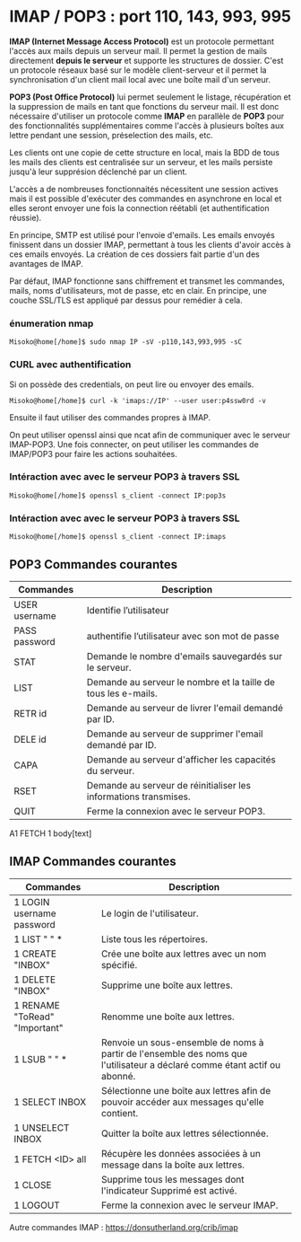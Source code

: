 # IMAP  / POP3 : port 110, 143, 993, 995

**IMAP (Internet Message Access Protocol)** est un protocole permettant l'accès aux mails depuis un serveur mail.
Il permet la gestion de mails directement **depuis le serveur** et supporte les structures de dossier.
C'est un protocole réseaux basé sur le modèle client-serveur et il permet la synchronisation d'un client mail local avec une boîte mail d'un serveur.

**POP3 (Post Office Protocol)** lui permet seulement le listage, récupération et la suppression de mails en tant que fonctions du serveur mail.
Il est donc nécessaire d'utiliser un protocole comme **IMAP** en parallèle de **POP3** pour des fonctionnalités supplémentaires comme l'accès à plusieurs boîtes aux lettre pendant une session, préselection des mails, etc.


Les clients ont une copie de cette structure en local, mais la BDD de tous les mails des clients est centralisée sur un serveur, et les mails persiste jusqu'à leur supprésion déclenché par un client.

L'accès a de nombreuses fonctionnaités nécessitent une session actives mais il est possible d'exécuter des commandes en asynchrone en local et elles seront envoyer une fois la connection réétabli (et authentification réussie).

En principe, SMTP est utilisé pour l'envoie d'emails.
Les emails envoyés finissent dans un dossier IMAP, permettant à tous les clients d'avoir accès à ces emails envoyés. La création de ces dossiers fait partie d'un des avantages de IMAP.

Par défaut, IMAP fonctionne sans chiffrement et transmet les commandes, mails, noms d'utilisateurs, mot de passe, etc en clair. En principe, une couche SSL/TLS est appliqué par dessus pour remédier à cela.

### énumeration nmap
```console
Misoko@home[/home]$ sudo nmap IP -sV -p110,143,993,995 -sC
```
### CURL avec authentification
Si on possède des credentials, on peut lire ou envoyer des emails.
```console
Misoko@home[/home]$ curl -k 'imaps://IP' --user user:p4ssw0rd -v
```
Ensuite il faut utiliser des commandes propres à IMAP.

On peut utiliser openssl ainsi que ncat afin de communiquer avec le serveur IMAP-POP3.
Une fois connecter, on peut utiliser les commandes de IMAP/POP3 pour faire les actions souhaitées.
### Intéraction avec avec le serveur POP3 à travers SSL
```console
Misoko@home[/home]$ openssl s_client -connect IP:pop3s
```

### Intéraction avec avec le serveur POP3 à travers SSL
```console
Misoko@home[/home]$ openssl s_client -connect IP:imaps
```

## POP3 Commandes courantes
| Commandes     | Description                                                      |
|---------------|------------------------------------------------------------------|
| USER username | Identifie l’utilisateur                                          |
| PASS password | authentifie l’utilisateur avec son mot de passe                  |
| STAT          | Demande le nombre d'emails sauvegardés sur le serveur.           |
| LIST          | Demande au serveur le nombre et la taille de tous les e-mails.   |
| RETR id       | Demande au serveur de livrer l'email demandé par ID.             |
| DELE id       | Demande au serveur de supprimer l'email demandé par ID.          |
| CAPA          | Demande au serveur d'afficher les capacités du serveur.          |
| RSET          | Demande au serveur de réinitialiser les informations transmises. |
| QUIT          | Ferme la connexion avec le serveur POP3.                         |
A1 FETCH 1 body[text]
## IMAP Commandes courantes
| Commandes                     | Description                                                                                                               |
|-------------------------------|---------------------------------------------------------------------------------------------------------------------------|
| 1 LOGIN username password     | Le login de l'utilisateur.                                                                                                |
| 1 LIST " " *                   | Liste tous les répertoires.                                                                                               |
| 1 CREATE "INBOX"              | Crée une boîte aux lettres avec un nom spécifié.                                                                          |
| 1 DELETE "INBOX"              | Supprime une boîte aux lettres.                                                                                           |
| 1 RENAME "ToRead" "Important" | Renomme une boîte aux lettres.                                                                                            |
| 1 LSUB " " *                   | Renvoie un sous-ensemble de noms à partir de l'ensemble des noms que l'utilisateur a déclaré comme étant actif ou abonné. |
| 1 SELECT INBOX                | Sélectionne une boîte aux lettres afin de pouvoir accéder aux messages qu'elle contient.                                  |
| 1 UNSELECT INBOX              | Quitter la boîte aux lettres sélectionnée.                                                                                |
| 1 FETCH \<ID> all              | Récupère les données associées à un message dans la boîte aux lettres.                                                    |
| 1 CLOSE                       | Supprime tous les messages dont l'indicateur Supprimé est activé.                                                         |
| 1 LOGOUT                      | Ferme la connexion avec le serveur IMAP.                                                                                  |

Autre commandes IMAP :
https://donsutherland.org/crib/imap